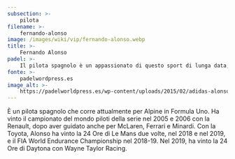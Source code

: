 ```yaml
---
subsection: >-
    pilota
filename: >-
    fernando-alonso
image: /images/wiki/vip/fernando-alonso.webp
title: >-
    Fernando Alonso
padel: >-
    Il pilota spagnolo è un appassionato di questo sport di lunga data, infatti è spesso immortalato in campi da padel mentre si svaga giocando con altri sportivi, come Michel Salgado, o con il proprio preparatore atletico, tra una gara e l'altra.
fonte: >-
    padelwordpress.es
image_alt: >-
    https://padelworldpress.es/wp-content/uploads/2015/02/adidas-alonso.jpg
---
```

È un pilota spagnolo che corre attualmente per Alpine in Formula Uno. Ha vinto il campionato del mondo piloti della serie nel 2005 e 2006 con la Renault, dopo aver guidato anche per McLaren, Ferrari e Minardi. Con la Toyota, Alonso ha vinto la 24 Ore di Le Mans due volte, nel 2018 e nel 2019, e il FIA World Endurance Championship nel 2018-19. Nel 2019, ha vinto la 24 Ore di Daytona con Wayne Taylor Racing.